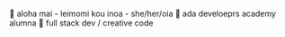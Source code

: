 🐚 aloha mai - leimomi kou inoa - she/her/oia
🐚 ada develoeprs academy alumna
🐚 full stack dev / creative code


<!---
leilow/leilow is a ✨ special ✨ repository because its `README.md` (this file) appears on your GitHub profile.
You can click the Preview link to take a look at your changes.
--->
